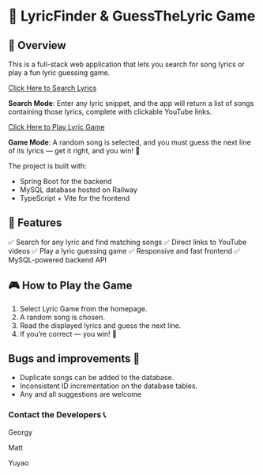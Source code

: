 # 🎵 LyricFinder & GuessTheLyric Game

## 📌 Overview

This is a full-stack web application that lets you search for song lyrics or play a fun lyric guessing game.

[Click Here to Search Lyrics](link)

**Search Mode**: Enter any lyric snippet, and the app will return a list of songs containing those lyrics, complete with clickable YouTube links.

[Click Here to Play Lyric Game](link)

**Game Mode**: A random song is selected, and you must guess the next line of its lyrics — get it right, and you win! 🌟

The project is built with:

- Spring Boot for the backend
- MySQL database hosted on Railway
- TypeScript + Vite for the frontend

## 🚀 Features

✅ Search for any lyric and find matching songs
✅ Direct links to YouTube videos
✅ Play a lyric guessing game
✅ Responsive and fast frontend
✅ MySQL-powered backend API

## 🎮 How to Play the Game

1. Select Lyric Game from the homepage.
2. A random song is chosen.
3. Read the displayed lyrics and guess the next line.
4. If you’re correct — you win! 🎉

## Bugs and improvements 🐜

- Duplicate songs can be added to the database.
- Inconsistent ID incrementation on the database tables.
- Any and all suggestions are welcome

### Contact the Developers 📞

Georgy

Matt

Yuyao

